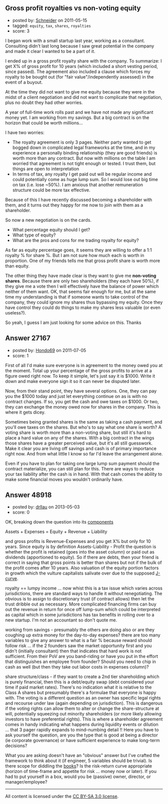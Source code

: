 ## Gross profit royalties vs non-voting equity

- posted by: [Schneider](https://stackexchange.com/users/-1/10467-schneider) on 2011-05-15
- tagged: `equity`, `tax`, `shares`, `royalties`
- score: 3

I began work with a small startup last year, working as a consultant. Consulting didn't last long because I saw great potential in the company and made it clear I wanted to be a part of it.

I ended up in a gross profit royalty share with the company. To summarize: I get X% of gross profit for 10 years (which included a short vesting period, since passed). The agreement also included a clause which forces my royalty to be bought out (for "fair value"/independently assessed) in the event of a buyout.

At the time they did not want to give me equity because they were in the midst of a client negotiation and did not want to complicate that negotiation, plus no doubt they had other worries.

A year of full-time work rolls past and we have not made any significant money yet. I am working from my savings. But a big contract is on the horizon that could be worth millions...

I have two worries:
  
 - The royalty agreement is only 3 pages. Neither party wanted to get bogged down in complicated legal frameworks at the time, and in my experience a personally binding relationship (they are good friends) is worth more than any contract. But now with millions on the table I am worried that agreement is not tight enough or tested. I trust them, but things are open to interpretation
 - In terms of tax, any royalty I get paid out will be regular income and could potentially come as huge lump sum. So I would lose out big time on tax (i.e. lose ~50%). I am anxious that another remuneration structure could be more tax effective.

Because of this I have recently discussed becoming a shareholder with them, and it turns out they happy for me now to join with them as a shareholder.

So now a new negotiation is on the cards.

 - What percentage equity should I get?
 - What type of equity?
 - What are the pros and cons for me trading royalty for equity?

As far as equity percentage goes, it seems they are willing to offer a 1:1 royalty % for share %. But I am not sure how much each is worth in proportion. One of my friends tells me that gross profit share is worth more than equity.

The other thing they have made clear is they want to give me **non-voting shares**. Because there are only two shareholders (they each have 50%), if they give me a vote then I will effectively have the balance of power which neither of them want. OK, that seems fair enough for me, but at the same time my understanding is that if someone wants to take control of the company, they could ignore my shares thus bypassing my equity. Once they have control they could do things to make my shares less valuable (or even useless?).

So yeah, I guess I am just looking for some advice on this.
Thanks


## Answer 27167

- posted by: [Hondo69](https://stackexchange.com/users/-1/11716-hondo69) on 2011-07-05
- score: 1

First of all I'd make sure everyone is in agreement to the money owed you at the moment.  Total up your percentage of the gross profits to arrive at a figure owed right now.  To keep it simple, let's just say it is $1000.  Write it down and make everyone sign it so it can never be disputed later.

Now, from their stand point, they have several options.  One, they can pay you the $1000 today and just let everything continue on as is with no contract changes.  If so, you get the cash and owe taxes on $1000.  Or two, they can exchange the money owed now for shares in the company.  This is where it gets dicey.

Sometimes being granted shares is the same as taking a cash payment, and you'll owe taxes on the shares.  But who's to say what one share is worth?  A voting share is worth more than a non-voting share, but still it's hard to place a hard value on any of the shares.  With a big contract in the wings those shares have a greater perceived value, but it's all still guesswork.  Make it clear you are living off savings and cash is of primary importance right now.  And from what little I know so far I'd leave the arrangement alone.

Even if you have to plan for taking one large lump sum payment should the contract materialize, you can still plan for this.  There are ways to reduce your tax liability after the cash is in hand.  With that cash comes the ability to make some financial moves you wouldn't ordinarily have.


## Answer 48918

- posted by: [drllau](https://stackexchange.com/users/-1/26055-drllau) on 2013-05-03
- score: 0

<p>OK, breaking down the question into its <a href="http://en.wikipedia.org/wiki/Accounting_equation" rel="nofollow">components</a></p>

<p>Assets + Expenses = Equity + Revenue + Liability</p>

<p>and gross profits is Revenue-Expenses and you get X% but only for 10 years. Since equity is by definition Assets-Liability - Profit the question is whether the profit is retained (goes into the asset column) or paid out as dividends (apportioned to equity). So if there are debts, then your friend is correct in saying that gross points is better than shares but not if the bulk of the profit comes after 10 years. Also valuation of the equity portion factors in growth which the vulture capitalists salivate over due to the supposed <a href="http://en.wikipedia.org/wiki/J_curve" rel="nofollow">J-curve</a>.</p>

<p>royalty == lumpy income ... now whist this is a tax issue which varies across jurisdictions, there are standard ways to handle it without renegotiating. The obvious is to assign to discretionary trust (if contract allows) then let the trust dribble out as necessary. More complicated financing firms can buy out the revenue in return for once off lump-sum which could be interpreted as capital which in some jurisdictions has tax benefits in rolling over to a new startup. I'm not an accountant so don't quote me.</p>

<p>working from savings - presumably the others are doing also or are they coughing up extra money for the day-to-day expenses? there are too many variables to give any answer to what is a fair % because reward should follow risk ... if the 2 founders saw the market opportunity first and you didn't (initially consultant) then that indicates that hard work is not sufficient. From their PoV are you band-riding or have you put in the effort that distinguishes an employee from founder? Should you need to chip in cash as well (but then they take out labor costs in expenses column)?</p>

<p>share structure/class - if they want to create a 2nd tier shareholding which is purely financial, then this is a debt/equity swap (debt considered your time if paid market rates). There's no indication what it is relative to the Class A shares but presumably there's a formulae that everyone is happy with. The voting is a different question as an owner has specific legal rights and recourse under law (again depending on jurisdiction). This is dangerous if the voting rights can allow them to alter or change the share-structure at will, potentially squeezing out minority shareholders (or more likely allowing investors to have preferential rights). This is where a shareholder agreement comes in handy indicating what happens during liquidity events or dilution ... that 3 pager rapidly expands to mind-numbing detail !! Here you have to ask yourself the question, are you the type that is good at being a director (ie corporate governance) or have sufficient experience to make long-term decisions? </p>

<p>What you are asking doesn't have an "obvious" answer but I've crafted the framework to think about it (if engineer, 5 variables should be trivial). Is there scope for diddling the <a href="http://en.wikipedia.org/wiki/Hollywood_accounting" rel="nofollow">books</a>? Is the risk-return curve appropriate (horizon of time-frame and appetite for risk ... money now or later). If you had to put yourself in a box, would you be (passive) owner, director, or manager/employee? </p>




---

All content is licensed under the [CC BY-SA 3.0 license](https://creativecommons.org/licenses/by-sa/3.0/).
